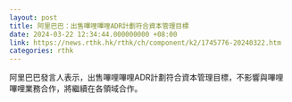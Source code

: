 ```yaml
---
layout: post
title: 阿里巴巴：出售嗶哩嗶哩ADR計劃符合資本管理目標
date: 2024-03-22 12:34:44.000000000 +08:00
link: https://news.rthk.hk/rthk/ch/component/k2/1745776-20240322.htm
categories: rthk
---
```


阿里巴巴發言人表示，出售嗶哩嗶哩ADR計劃符合資本管理目標，不影響與嗶哩嗶哩業務合作，將繼續在各領域合作。
